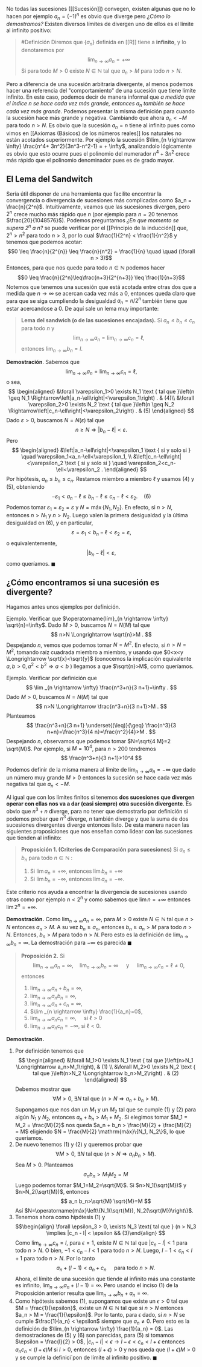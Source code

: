 No todas las sucesiones ([[Sucesión]]) convegen, existen algunas que no lo hacen por ejemplo $a_n = (-1)^n$ es obvio que diverge pero _¿Cómo lo demostramos?_ Existen diversos límites de divergen uno de ellos  es el límite al infinito positivo:
> #Definición Diremos que $\{a_n\}$ definida en [[R]] tiene a **infinito**,  y lo denotaremos por $$\lim_{n \rightarrow \infty} a_n = + \infty$$Si para todo $M > 0$ existe $N \in \mathbb{N}$ tal que $a_n > M$ para todo $n > N$.

Pero a diferencia de una sucesión arbitraria divergente, al menos podemos hacer una referencia del "comportamiento" de una sucesión que tiene límite infinito. En este caso, podemos decir de manera informal que *a medida que el índice n se hace cada vez más grande, entonces $a_n$ también se hace cada vez más grande*.
Podemos presentar la misma definición para cuando la sucesión hace más grande y negativa. Cambiando que ahora $a_n < - M$ para todo $n > N$. 
Es obvio que la sucesión $a_n = n$ tiene al infinito pues como vimos en [[Axiomas (Básicos) de los números reales]] los naturales no están acotados superiormente.
Por ejemplo la sucesión $\lim_{n \rightarrow \infty} \frac{n^4+ 3n^2}{3n^3-n^2-1} = + \infty$, analizandolo lógicamente  es obvio que esto ocurre pues el polinomio del numerador $n^4 + 3n^2$ crece más rápido que el polinomio denominador pues es de grado mayor. 

## El Lema del Sandwitch
Sería útil disponer de una herramienta que facilite encontrar la convergencia o divergencia de sucesiones más complicadas como $a_n = \frac{n}{2^n}$. Intuitivamente, veamos que las sucesiones divergen, pero $2^n$ crece mucho más rápido que $n$ (por ejemplo para $n = 20$ tenemos $\frac{20}{1048576}$). Podemos preguntarnos _¿En que momento se supera $2^n$ a $n$?_ se puede verificar por el [[Principio de la inducción]] que, $2^n > n^2$ para todo $n> 3$, por lo cual $\frac{1}{2^n} < \frac{1}{n^2}$ y tenemos que podemos acotar:
$$0 \leq \frac{n}{2^{n}} \leq \frac{n}{n^2} = \frac{1}{n} \quad \quad (\forall n > 3)$$
Entonces, para que nos quede para todo $n \in \mathbb{N}$ podemos hacer $$0 \leq \frac{n}{2^n}\leq\frac{n+3}{2^{n+3}} \leq \frac{1}{n+3}$$
Notemos que tenemos una sucesión que está acotada entre otras dos que a medida que $n \rightarrow \infty$ se acercan cada vez más a 0, entonces queda claro que para que se siga cumpliendo la desigualdad $a_n = n/2^n$ también tiene que estar acercandose a 0. De aquí sale un lema muy importante:
> **Lema del sandwich (o de las sucesiones encajadas).** Si $a_n \leq b_n \leq c_n$ para todo $n$ y $$\lim _{n \rightarrow \infty} a_n=\lim _{n \rightarrow \infty} c_n=\ell,$$entonces $\operatorname{lim}_{n \rightarrow \infty} b_n=l$.

**Demostración**. Sabemos que
$$
\lim _{n \rightarrow \infty} a_n=\lim _{n \rightarrow \infty} c_n=\ell,
$$
o sea,
$$
\begin{aligned}
&\forall \varepsilon_1>0 \exists N_1 \text { tal que }\left(n \geq N_1 \Rightarrow\left|a_n-\ell\right|<\varepsilon_1\right) .  & (4)\\
&\forall \varepsilon_2>0 \exists N_2 \text { tal que }\left(n \geq N_2 \Rightarrow\left|c_n-\ell\right|<\varepsilon_2\right) . & (5)
\end{aligned}
$$
Dado $\varepsilon>0$, buscamos $N=N(\varepsilon)$ tal que
$$
n \geq N \Rightarrow\left|b_n-\ell\right|<\varepsilon .
$$
Pero
$$
\begin{aligned}
&\left|a_n-\ell\right|<\varepsilon_1 \text { si y solo si } \quad \varepsilon_1<a_n-\ell<\varepsilon_1, \\
&\left|c_n-\ell\right|<\varepsilon_2 \text { si y solo si } \quad \varepsilon_2<c_n-\ell<\varepsilon_2 .
\end{aligned}
$$
Por hipótesis, $a_n \leq b_n \leq c_n$. Restamos miembro a miembro $\ell$ y usamos (4) y (5), obteniendo
$$
-\varepsilon_1<a_n-\ell \leq b_n-\ell \leq c_n-\ell<\varepsilon_2 . \quad (6)
$$
Podemos tomar $\varepsilon_1=\varepsilon_2=\varepsilon$ y $N=\operatorname{máx}\left\{N_1, N_2\right\}$. En efecto, si $n>N$, entonces $n>N_1$ y $n>N_2$. Luego valen la primera desigualdad y la última desigualdad en (6), y en particular,
$$
\varepsilon=\varepsilon_1<b_n-\ell<\varepsilon_2=\varepsilon,
$$
o equivalentemente,
$$
\left|b_n-\ell\right|<\varepsilon,
$$
como queríamos. $\blacksquare$ 

## ¿Cómo encontramos si una sucesión es divergente?
Hagamos antes unos ejemplos por definición.

Ejemplo. Verificar que $\operatorname{lím}_{n \rightarrow \infty} \sqrt{n}=\infty$.
Dado $M>0$, buscamos $N=N(M)$ tal que
$$
n>N \Longrightarrow \sqrt{n}>M .
$$
Despejando $n$, vemos que podemos tomar $N=M^2$. En efecto, si $n>N=M^2$, tomando raíz cuadrada miembro a miembro, y usando que $0<x<y \Longrightarrow \sqrt{x}<\sqrt{y}$ (conocemos la implicación equivalente $a, b>0, a^2<b^2 \Longrightarrow a<b$ ) llegamos a que $\sqrt{n}>M$, como queríamos.

Ejemplo. Verificar por definición que
$$
\lim _{n \rightarrow \infty} \frac{n^3+n}{3 n+1}=\infty .
$$
Dado $M>0$, buscamos $N=N(M)$ tal que
$$
n>N \Longrightarrow \frac{n^3+n}{3 n+1}>M .
$$
Planteamos
$$
\frac{n^3+n}{3 n+1} \underset{(\leq)}{\geq} \frac{n^3}{3 n+n}=\frac{n^3}{4 n}=\frac{n^2}{4}>M .
$$
Despejando $n$, observamos que podemos tomar $N=\sqrt{4 M}=2 \sqrt{M}$.
Por ejemplo, si $M=10^4$, para $n>200$ tendremos 
$$
\frac{n^3+n}{3 n+1}>10^4
$$

Podemos definir de la misma manera al límite de $\lim_{n \rightarrow \infty} a_n = - \infty$  que dado un número muy grande $M > 0$ entonces la sucesión se hace cada vez más negativa tal que $a_n < - M$.  

Al igual que con los límites finitos si tenemos **dos sucesiones que divergen operar con ellas nos va a dar (casi siempre) otra sucesión divergente**. Es obvio que $n^3 + n$ diverge, para no tener que demostrarlo por definición si podemos probar que $n^3$ diverge, $n$ también diverge y que la suma de dos sucesiones divergentes diverge entonces listo. De esta manera nacen las siguientes proposiciones que nos enseñan como lidear con las sucesiones que tienden al infinito:

> **Proposición 1. (Criterios de Comparación para sucesiones)** Si $a_n \leq b_n$ para todo $n \in \mathbb{N}$ :
> 1. Si $\lim a_n = +\infty$, entonces $\lim b_n = +\infty$ 
> 2. Si $\lim b_n = - \infty$, entonces $\lim a_n = - \infty$.

Este criterio nos ayuda a encontrar la divergencia de sucesiones usando otras como por ejemplo $n < 2^n$ y como sabemos que $\lim n = + \infty$ entonces $\lim 2^n = + \infty$.

**Demostración.** Como $\lim_{n \rightarrow \infty} a_n = \infty$, para $M > 0$ existe $N \in \mathbb{N}$ tal que $n > N$ entonces $a_n > M$. A su vez $b_n \geq a_n$, entonces $b_n \geq a_n > M$ para todo $n > N$. Entonces, $b_n > M$ para todo $n > N$. Pero esto es la definición de $\lim_{n \rightarrow \infty} b_n = \infty$. La demostración para $- \infty$ es parecida $\blacksquare$  

> **Proposición 2.** Si $$\lim _{n \rightarrow \infty} a_n=\infty, \quad \lim _{n \rightarrow \infty} b_n=\infty \quad \text { y } \quad \lim _{n \rightarrow \infty} c_n=\ell \neq 0,$$entonces
> 1. $\lim _{n \rightarrow \infty} a_n+b_n=\infty$,
> 2. $\operatorname{lim}_{n \rightarrow \infty} a_n b_n=\infty$,
> 3. $\lim _{n \rightarrow \infty} a_n+c_n=\infty$,
> 4. $\lim _{n \rightarrow \infty} \frac{1}{a_n}=0$,
> 5. $\lim _{n \rightarrow \infty} a_n c_n=\infty, \quad$ si $\ell>0$
> 6. $\lim _{n \rightarrow \infty} a_n c_n=-\infty$, si $\ell<0$.

**Demostración.** 
1.  Por definición tenemos que 
$$
\begin{aligned}
&\forall M_1>0 \exists N_1 \text { tal que }\left(n>N_1 \Longrightarrow a_n>M_1\right), & (1) \\
&\forall M_2>0 \exists N_2 \text { tal que }\left(n>N_2 \Longrightarrow b_n>M_2\right) . & (2)
\end{aligned}
$$
Debemos mostrar que
$$
\forall M>0 , \; \exists N \text { tal que }\left(n>N \Longrightarrow a_n +b_n>M\right) .
$$
Supongamos que nos dan un $M_1$ y un $M_2$ tal que se cumple (1) y (2) para algún $N_1$ y $N_2$, entonces $a_n +b_n > M_1 + M_2$. Si elegimos tomar $M_1 = M_2 = \frac{M}{2}$ nos queda  $a_n + b_n > \frac{M}{2} + \frac{M}{2} = M$ eligiendo $N = \frac{M}{2} \mathrm{máx}\{N_1, N_2\}$, lo que queriamos.
2. De nuevo tenemos (1) y (2) y queremos probar que 
$$\forall M>0 , \; \exists N \text { tal que }\left(n>N \Longrightarrow a_nb_n>M\right) .$$
Sea $M>0$. Planteamos
$$
a_n b_n>M_1 M_2=M
$$
Luego podemos tomar $M_1=M_2=\sqrt{M}$. Si $n>N_1(\sqrt{M})$ y $n>N_2(\sqrt{M})$, entonces
$$
a_n b_n>\sqrt{M} \sqrt{M}=M
$$
Así $N=\operatorname{máx}\left\{N_1(\sqrt{M}), N_2(\sqrt{M})\right\}$. 
3. Tenemos ahora como hipótesis (1) y 
$$\begin{align}
\forall \epsilon_3 > 0, \exists N_3 \text{ tal que } (n > N_3 \implies |c_n - l| < \epsilon && (3)\end{align}
$$
Como $\lim _{n \rightarrow \infty} c_n=l$, para $\epsilon=1$, existe $N \in \mathbb{N}$ tal que $\left|c_n-l\right|<1$ para todo $n>N$. O bien, $-1<c_n-l<1$ para todo $n>N$. Luego, $l-1<c_n<l+1$ para todo $n>N$. Por lo tanto
$$
a_n+(l-1)<a_n+c_n \quad \text { para todo } n>N \text {. }
$$
Ahora, el límite de una sucesión que tiende al infinito más una constante es infinito, $\lim _{n \rightarrow \infty} a_n+(l-1)=\infty$. Pero usando el inciso (1) de la Proposición anterior resulta que $\lim _{n \rightarrow \infty} b_n+a_n=\infty$.
4. Como hipótesis sabemos (1), supongamos que existe un $\epsilon > 0$ tal que $M = \frac{1}{\epsilon}$, existe un $N \in \mathbb{N}$ tal que si $n > N$ entonces $a_n > M = \frac{1}{\epsilon}$. Por lo tanto, para $\epsilon$ dado, si $n > N$ se cumple $\frac{1}{a_n} < \epsilon$ siempre que $a_n \neq 0$. Pero esto es la definición de $\lim_{n \rightarrow \infty} \frac{1}{a_n} = 0$. 
Las demostraciones de (5) y (6) son parecidas, para (5) si tomamos $\epsilon = \frac{l}{2} > 0$, $|c_n - l | < \epsilon \rightarrow l - \epsilon < c_n < l + \epsilon$ entonces $a_nc_n < (l+\epsilon)M$ si $l > 0$, entonces $(l+\epsilon) > 0$ y nos queda que $(l+\epsilon)M > 0$ y se cumple la definici´pon de límite al infinito positivo. $\blacksquare$ 

